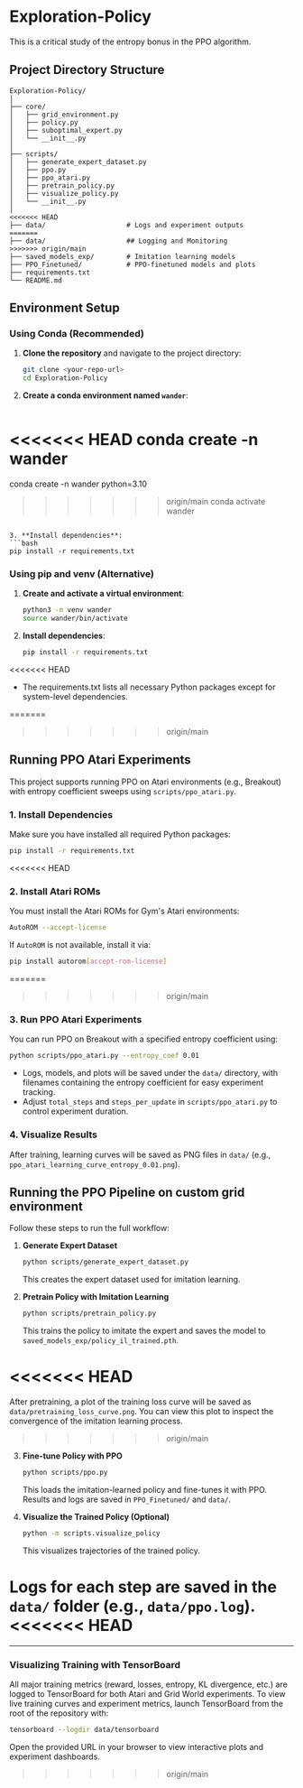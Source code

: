 # Exploration-Policy

This is a critical study of the entropy bonus in the PPO algorithm.

## Project Directory Structure

```
Exploration-Policy/
│
├── core/
│   ├── grid_environment.py
│   ├── policy.py
│   ├── suboptimal_expert.py
│   └── __init__.py
│
├── scripts/
│   ├── generate_expert_dataset.py
│   ├── ppo.py
│   ├── ppo_atari.py
│   ├── pretrain_policy.py
│   ├── visualize_policy.py
│   └── __init__.py
│
<<<<<<< HEAD
├── data/                    # Logs and experiment outputs
=======
├── data/                    ## Logging and Monitoring
>>>>>>> origin/main
├── saved_models_exp/        # Imitation learning models
├── PPO_Finetuned/           # PPO-finetuned models and plots
├── requirements.txt
└── README.md
```

## Environment Setup

### Using Conda (Recommended)

1. **Clone the repository** and navigate to the project directory:

   ```bash
   git clone <your-repo-url>
   cd Exploration-Policy
   ```

2. **Create a conda environment named `wander`**:

   ```bash
<<<<<<< HEAD
   conda create -n wander
=======
   conda create -n wander python=3.10
>>>>>>> origin/main
   conda activate wander
   ```

3. **Install dependencies**:
   ```bash
   pip install -r requirements.txt
   ```

### Using pip and venv (Alternative)

1. **Create and activate a virtual environment**:

   ```bash
   python3 -m venv wander
   source wander/bin/activate
   ```

2. **Install dependencies**:
   ```bash
   pip install -r requirements.txt
   ```

<<<<<<< HEAD
- The requirements.txt lists all necessary Python packages except for system-level dependencies.

=======
>>>>>>> origin/main
## Running PPO Atari Experiments

This project supports running PPO on Atari environments (e.g., Breakout) with entropy coefficient sweeps using `scripts/ppo_atari.py`.

### 1. Install Dependencies

Make sure you have installed all required Python packages:

```bash
pip install -r requirements.txt
```

<<<<<<< HEAD
### 2. Install Atari ROMs

You must install the Atari ROMs for Gym's Atari environments:

```bash
AutoROM --accept-license
```

If `AutoROM` is not available, install it via:
```bash
pip install autorom[accept-rom-license]
```

=======
>>>>>>> origin/main
### 3. Run PPO Atari Experiments

You can run PPO on Breakout with a specified entropy coefficient using:

```bash
python scripts/ppo_atari.py --entropy_coef 0.01
```

- Logs, models, and plots will be saved under the `data/` directory, with filenames containing the entropy coefficient for easy experiment tracking.
- Adjust `total_steps` and `steps_per_update` in `scripts/ppo_atari.py` to control experiment duration.

### 4. Visualize Results

After training, learning curves will be saved as PNG files in `data/` (e.g., `ppo_atari_learning_curve_entropy_0.01.png`).

## Running the PPO Pipeline on custom grid environment

Follow these steps to run the full workflow:

1. **Generate Expert Dataset**

   ```bash
   python scripts/generate_expert_dataset.py
   ```

   This creates the expert dataset used for imitation learning.

2. **Pretrain Policy with Imitation Learning**

   ```bash
   python scripts/pretrain_policy.py
   ```

   This trains the policy to imitate the expert and saves the model to `saved_models_exp/policy_il_trained.pth`.

<<<<<<< HEAD
=======
   After pretraining, a plot of the training loss curve will be saved as `data/pretraining_loss_curve.png`. You can view this plot to inspect the convergence of the imitation learning process.

>>>>>>> origin/main
3. **Fine-tune Policy with PPO**

   ```bash
   python scripts/ppo.py
   ```

   This loads the imitation-learned policy and fine-tunes it with PPO. Results and logs are saved in `PPO_Finetuned/` and `data/`.

4. **Visualize the Trained Policy (Optional)**
   ```bash
   python -m scripts.visualize_policy
   ```
   This visualizes trajectories of the trained policy.

**Logs** for each step are saved in the `data/` folder (e.g., `data/ppo.log`).
<<<<<<< HEAD
=======

---

### Visualizing Training with TensorBoard

All major training metrics (reward, losses, entropy, KL divergence, etc.) are logged to TensorBoard for both Atari and Grid World experiments. To view live training curves and experiment metrics, launch TensorBoard from the root of the repository with:

```bash
tensorboard --logdir data/tensorboard
```

Open the provided URL in your browser to view interactive plots and experiment dashboards.
>>>>>>> origin/main
